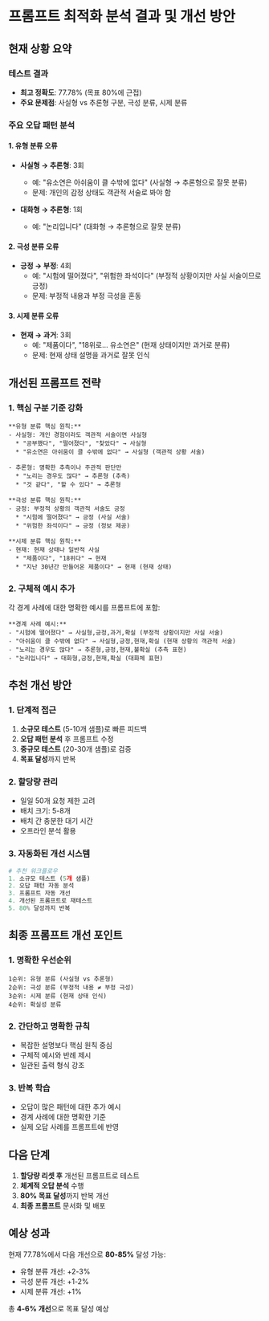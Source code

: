 # 프롬프트 최적화 분석 결과 및 개선 방안

## 현재 상황 요약

### 테스트 결과
- **최고 정확도**: 77.78% (목표 80%에 근접)
- **주요 문제점**: 사실형 vs 추론형 구분, 극성 분류, 시제 분류

### 주요 오답 패턴 분석

#### 1. 유형 분류 오류
- **사실형 → 추론형**: 3회
  - 예: "유소연은 아쉬움이 클 수밖에 없다" (사실형 → 추론형으로 잘못 분류)
  - 문제: 개인의 감정 상태도 객관적 서술로 봐야 함

- **대화형 → 추론형**: 1회
  - 예: "논리입니다" (대화형 → 추론형으로 잘못 분류)

#### 2. 극성 분류 오류
- **긍정 → 부정**: 4회
  - 예: "시험에 떨어졌다", "위험한 좌석이다" (부정적 상황이지만 사실 서술이므로 긍정)
  - 문제: 부정적 내용과 부정 극성을 혼동

#### 3. 시제 분류 오류
- **현재 → 과거**: 3회
  - 예: "제품이다", "18위로... 유소연은" (현재 상태이지만 과거로 분류)
  - 문제: 현재 상태 설명을 과거로 잘못 인식

## 개선된 프롬프트 전략

### 1. 핵심 구분 기준 강화

```
**유형 분류 핵심 원칙:**
- 사실형: 개인 경험이라도 객관적 서술이면 사실형
  * "공부했다", "떨어졌다", "찾았다" → 사실형
  * "유소연은 아쉬움이 클 수밖에 없다" → 사실형 (객관적 상황 서술)
  
- 추론형: 명확한 추측이나 주관적 판단만
  * "노리는 경우도 많다" → 추론형 (추측)
  * "것 같다", "할 수 있다" → 추론형

**극성 분류 핵심 원칙:**
- 긍정: 부정적 상황의 객관적 서술도 긍정
  * "시험에 떨어졌다" → 긍정 (사실 서술)
  * "위험한 좌석이다" → 긍정 (정보 제공)
  
**시제 분류 핵심 원칙:**
- 현재: 현재 상태나 일반적 사실
  * "제품이다", "18위다" → 현재
  * "지난 30년간 만들어온 제품이다" → 현재 (현재 상태)
```

### 2. 구체적 예시 추가

각 경계 사례에 대한 명확한 예시를 프롬프트에 포함:

```
**경계 사례 예시:**
- "시험에 떨어졌다" → 사실형,긍정,과거,확실 (부정적 상황이지만 사실 서술)
- "아쉬움이 클 수밖에 없다" → 사실형,긍정,현재,확실 (현재 상황의 객관적 서술)
- "노리는 경우도 많다" → 추론형,긍정,현재,불확실 (추측 표현)
- "논리입니다" → 대화형,긍정,현재,확실 (대화체 표현)
```

## 추천 개선 방안

### 1. 단계적 접근
1. **소규모 테스트** (5-10개 샘플)로 빠른 피드백
2. **오답 패턴 분석** 후 프롬프트 수정
3. **중규모 테스트** (20-30개 샘플)로 검증
4. **목표 달성**까지 반복

### 2. 할당량 관리
- 일일 50개 요청 제한 고려
- 배치 크기: 5-8개
- 배치 간 충분한 대기 시간
- 오프라인 분석 활용

### 3. 자동화된 개선 시스템

```python
# 추천 워크플로우
1. 소규모 테스트 (5개 샘플)
2. 오답 패턴 자동 분석
3. 프롬프트 자동 개선
4. 개선된 프롬프트로 재테스트
5. 80% 달성까지 반복
```

## 최종 프롬프트 개선 포인트

### 1. 명확한 우선순위
```
1순위: 유형 분류 (사실형 vs 추론형)
2순위: 극성 분류 (부정적 내용 ≠ 부정 극성)
3순위: 시제 분류 (현재 상태 인식)
4순위: 확실성 분류
```

### 2. 간단하고 명확한 규칙
- 복잡한 설명보다 핵심 원칙 중심
- 구체적 예시와 반례 제시
- 일관된 출력 형식 강조

### 3. 반복 학습
- 오답이 많은 패턴에 대한 추가 예시
- 경계 사례에 대한 명확한 기준
- 실제 오답 사례를 프롬프트에 반영

## 다음 단계

1. **할당량 리셋 후** 개선된 프롬프트로 테스트
2. **체계적 오답 분석** 수행
3. **80% 목표 달성**까지 반복 개선
4. **최종 프롬프트** 문서화 및 배포

## 예상 성과

현재 77.78%에서 다음 개선으로 **80-85%** 달성 가능:
- 유형 분류 개선: +2-3%
- 극성 분류 개선: +1-2%
- 시제 분류 개선: +1%

총 **4-6% 개선**으로 목표 달성 예상